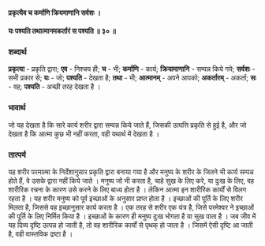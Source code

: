 #### प्रकृत्यैव च कर्माणि क्रियमाणानि सर्वशः ।
#### यः पश्यति तथात्मानमकर्तारं स पश्यति ॥ ३० ॥

### शब्दार्थ

**प्रकृत्या** - प्रकृति द्वारा; **एव** - निश्चय ही; **च** - भी; **कर्माणि** - कार्य; **क्रियामाणानि** - सम्पन्न किये गये; **सर्वशः** - सभी प्रकार से; **यः** - जो; **पश्यति** - देखता है; **तथा** - भी; **आत्मानम्** - अपने आपको; **अकर्तारम्** - अकर्ता; **सः** - वह; **पश्यति** - अच्छी तरह देखता है ।

### भावार्थ

जो यह देखता है कि सारे कार्य शरीर द्वारा सम्पन्न किये जाते हैं, जिसकी उत्पत्ति प्रकृति से हुई है, और जो देखता है कि आत्मा कुछ भी नहीं करता, वही यथार्थ में देखता है ।

### तात्पर्य

यह शरीर परमात्मा के निर्देशानुसार प्रकृति द्वारा बनाया गया है और मनुष्य के शरीर के जितने भी कार्य सम्पन्न होते हैं, वे उसके द्वारा नहीं किये जाते । मनुष्य जो भी करता है, चाहे सुख के लिए करे, या दुःख के लिए, वह शारीरिक रचना के कारण उसे करने के लिए बाध्य होता है । लेकिन आत्मा इन शारीरिक कार्यों से विलग रहता है । यह शरीर मनुष्य को पूर्व इच्छाओं के अनुसार प्राप्त होता है । इच्छाओं की पूर्ति के लिए शरीर मिलता है, जिससे वह इच्छानुसार कार्य करता है । एक तरह से शरीर एक यंत्र है, जिसे परमेश्वर ने इच्छाओं की पूर्ति के लिए निर्मित किया है । इच्छाओं के कारण ही मनुष्य दुःख भोगता है या सुख पाता है । जब जीव में यह दिव्य दृष्टि उत्पन्न हो जाती है, तो वह शारीरिक कार्यों से पृथक् हो जाता है । जिसमें ऐसी दृष्टि आ जाती है, वही वास्तविक द्रष्टा है ।